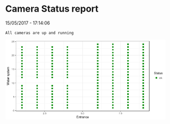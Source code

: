 Camera Status report
================
15/05/2017 - 17:14:06

    All cameras are up and running

![](camreport_files/figure-markdown_github/unnamed-chunk-2-1.png)
